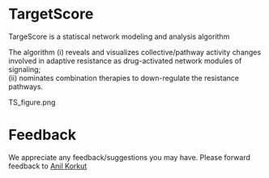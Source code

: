 # TargetScore 
TargeScore is a statiscal network modeling and analysis algorithm

The algorithm 
(i) reveals and visualizes collective/pathway activity changes involved in adaptive resistance as drug-activated network modules of signaling;  
(ii) nominates combination therapies to down-regulate the resistance pathways. 

TS_figure.png

# Feedback

We appreciate any feedback/suggestions you may have. Please forward feedback to [Anil Korkut](mailto:akorkut@mdanderson.org)
